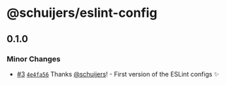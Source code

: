 # @schuijers/eslint-config

## 0.1.0

### Minor Changes

- [#3](https://github.com/schuijers/eslint-config/pull/3)
  [`4e4fa56`](https://github.com/schuijers/eslint-config/commit/4e4fa567fa67f3eb0aedd0569f70aadfdd2af7ac) Thanks
  [@schuijers](https://github.com/schuijers)! - First version of the ESLint configs ✨
